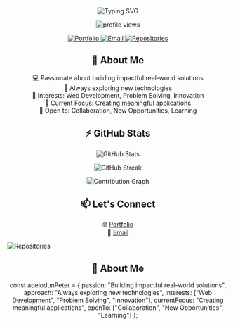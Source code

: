<div align="center">
  <img src="https://readme-typing-svg.herokuapp.com?font=Fira+Code&pause=1000&color=54A6FF&center=true&vCenter=true&width=435&lines=Hi+there+👋+I'm+Adelodun+Peter;Welcome+to+my+GitHub+profile!" alt="Typing SVG" />
</div>

<p align="center">
  <img src="https://komarev.com/ghpvc/?username=Adelodunpeter25&label=Profile%20views&color=0e75b6&style=flat" alt="profile views" />
</p>

<div align="center">
  <a href="https://adelodunpeter.vercel.app/">
    <img src="https://img.shields.io/badge/Portfolio-000000?style=for-the-badge&logo=vercel&logoColor=white" alt="Portfolio" />
  </a>
  <a href="mailto:adelodunpeter69@gmail.com">
    <img src="https://img.shields.io/badge/Email-D14836?style=for-the-badge&logo=gmail&logoColor=white" alt="Email" />
  </a>
  <a href="https://github.com/Adelodunpeter25?tab=repositories">
    <img src="https://img.shields.io/badge/Repositories-00ADD8?style=for-the-badge&logo=github" alt="Repositories" />
  </a>
</div>

<div align="center">
  <h2>🚀 About Me</h2>
  <p>
    💻 Passionate about building impactful real-world solutions<br>
    🌱 Always exploring new technologies<br>
    🧩 Interests: Web Development, Problem Solving, Innovation<br>
    🎯 Current Focus: Creating meaningful applications<br>
    🤝 Open to: Collaboration, New Opportunities, Learning
  </p>
</div>

<div align="center">
  <h2>⚡ GitHub Stats</h2>
  <p>
    <img src="https://github-readme-stats.vercel.app/api?username=Adelodunpeter25&show_icons=true&theme=radical&hide_title=true&count_private=true" alt="GitHub Stats" />
  </p>
  <p>
    <img src="https://github-readme-streak-stats.herokuapp.com/?user=Adelodunpeter25&theme=radical" alt="GitHub Streak" />
  </p>
  <p>
    <img src="https://github-readme-activity-graph.vercel.app/graph?username=Adelodunpeter25&theme=react-dark" alt="Contribution Graph" />
  </p>
</div>

<div align="center">
  <h2>📫 Let's Connect</h2>
  
  🌐 [Portfolio](https://adelodunpeter.vercel.app/)<br>
  📧 [Email](mailto:adelodunpeter69@gmail.com)
</div>    <img src="https://img.shields.io/badge/Repositories-00ADD8?style=for-the-badge&logo=github" alt="Repositories" />
  </a>
</div>

<div align="center">
  <h2>🚀 About Me</h2>
  

  const adelodunPeter = {
    passion: "Building impactful real-world solutions",
    approach: "Always exploring new technologies",
    interests: ["Web Development", "Problem Solving", "Innovation"],
    currentFocus: "Creating meaningful applications",
    openTo: ["Collaboration", "New Opportunities", "Learning"]
  };
